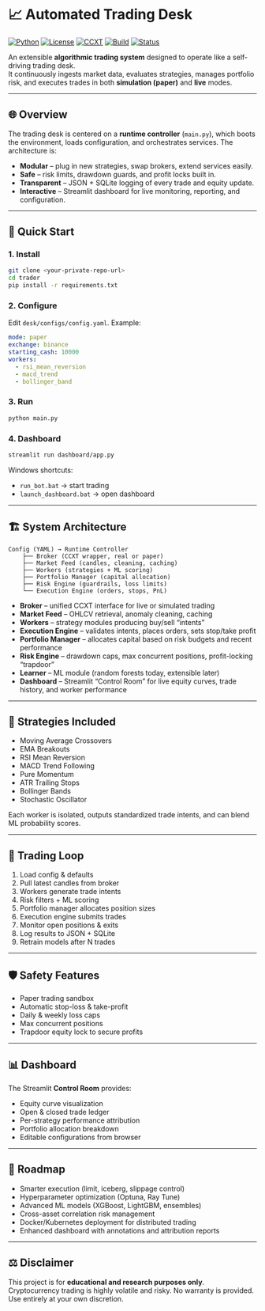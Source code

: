 
# 📈 Automated Trading Desk

[![Python](https://img.shields.io/badge/python-3.10%2B-blue.svg)](https://www.python.org/)
[![License](https://img.shields.io/badge/license-MIT-green.svg)](LICENSE)
[![CCXT](https://img.shields.io/badge/powered%20by-CCXT-orange.svg)](https://github.com/ccxt/ccxt)
[![Build](https://img.shields.io/badge/build-passing-brightgreen.svg)](#)
[![Status](https://img.shields.io/badge/status-active-success.svg)](#)

An extensible **algorithmic trading system** designed to operate like a self-driving trading desk.  
It continuously ingests market data, evaluates strategies, manages portfolio risk, and executes trades in both **simulation (paper)** and **live** modes.

---

## 🌐 Overview

The trading desk is centered on a **runtime controller** (`main.py`), which boots the environment, loads configuration, and orchestrates services. The architecture is:

- **Modular** – plug in new strategies, swap brokers, extend services easily.  
- **Safe** – risk limits, drawdown guards, and profit locks built in.  
- **Transparent** – JSON + SQLite logging of every trade and equity update.  
- **Interactive** – Streamlit dashboard for live monitoring, reporting, and configuration.  

---

## 🚀 Quick Start

### 1. Install
```bash
git clone <your-private-repo-url>
cd trader
pip install -r requirements.txt
````

### 2. Configure

Edit `desk/configs/config.yaml`. Example:

```yaml
mode: paper
exchange: binance
starting_cash: 10000
workers:
  - rsi_mean_reversion
  - macd_trend
  - bollinger_band
```

### 3. Run

```bash
python main.py
```

### 4. Dashboard

```bash
streamlit run dashboard/app.py
```

Windows shortcuts:

* `run_bot.bat` → start trading
* `launch_dashboard.bat` → open dashboard

---

## 🏗️ System Architecture

```
Config (YAML) → Runtime Controller
    ├── Broker (CCXT wrapper, real or paper)
    ├── Market Feed (candles, cleaning, caching)
    ├── Workers (strategies + ML scoring)
    ├── Portfolio Manager (capital allocation)
    ├── Risk Engine (guardrails, loss limits)
    └── Execution Engine (orders, stops, PnL)
```

* **Broker** – unified CCXT interface for live or simulated trading
* **Market Feed** – OHLCV retrieval, anomaly cleaning, caching
* **Workers** – strategy modules producing buy/sell “intents”
* **Execution Engine** – validates intents, places orders, sets stop/take profit
* **Portfolio Manager** – allocates capital based on risk budgets and recent performance
* **Risk Engine** – drawdown caps, max concurrent positions, profit-locking “trapdoor”
* **Learner** – ML module (random forests today, extensible later)
* **Dashboard** – Streamlit “Control Room” for live equity curves, trade history, and worker performance

---

## 🎯 Strategies Included

* Moving Average Crossovers
* EMA Breakouts
* RSI Mean Reversion
* MACD Trend Following
* Pure Momentum
* ATR Trailing Stops
* Bollinger Bands
* Stochastic Oscillator

Each worker is isolated, outputs standardized trade intents, and can blend ML probability scores.

---

## 🔄 Trading Loop

1. Load config & defaults
2. Pull latest candles from broker
3. Workers generate trade intents
4. Risk filters + ML scoring
5. Portfolio manager allocates position sizes
6. Execution engine submits trades
7. Monitor open positions & exits
8. Log results to JSON + SQLite
9. Retrain models after N trades

---

## 🛡️ Safety Features

* Paper trading sandbox
* Automatic stop-loss & take-profit
* Daily & weekly loss caps
* Max concurrent positions
* Trapdoor equity lock to secure profits

---

## 📊 Dashboard

The Streamlit **Control Room** provides:

* Equity curve visualization
* Open & closed trade ledger
* Per-strategy performance attribution
* Portfolio allocation breakdown
* Editable configurations from browser

---

## 🔮 Roadmap

* Smarter execution (limit, iceberg, slippage control)
* Hyperparameter optimization (Optuna, Ray Tune)
* Advanced ML models (XGBoost, LightGBM, ensembles)
* Cross-asset correlation risk management
* Docker/Kubernetes deployment for distributed trading
* Enhanced dashboard with annotations and attribution reports

---

## ⚖️ Disclaimer

This project is for **educational and research purposes only**.
Cryptocurrency trading is highly volatile and risky. No warranty is provided.
Use entirely at your own discretion.
